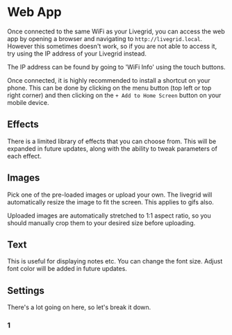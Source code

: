 # Web App

Once connected to the same WiFi as your Livegrid, you can access the web app by opening a browser and navigating to `http://livegrid.local`. However this sometimes doesn't work, so if you are not able to access it, try using the IP address of your Livegrid instead.

The IP address can be found by going to 'WiFi Info' using the touch buttons.

Once connected, it is highly recommended to install a shortcut on your phone. This can be done by clicking on the menu button (top left or top right corner) and then clicking on the `+ Add to Home Screen` button on your mobile device.

## Effects

There is a limited library of effects that you can choose from. This will be expanded in future updates, along with the ability to tweak parameters of each effect.

## Images

Pick one of the pre-loaded images or upload your own. The livegrid will automatically resize the image to fit the screen. This applies to gifs also.

Uploaded images are automatically stretched to 1:1 aspect ratio, so you should manually crop them to your desired size before uploading.

## Text

This is useful for displaying notes etc. You can change the font size. Adjust font color will be added in future updates.

## Settings

There's a lot going on here, so let's break it down.

### 1

